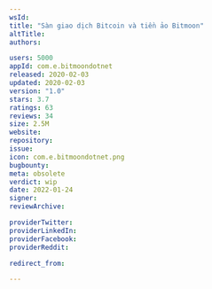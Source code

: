 ```yaml
---
wsId: 
title: "Sàn giao dịch Bitcoin và tiền ảo Bitmoon"
altTitle: 
authors:

users: 5000
appId: com.e.bitmoondotnet
released: 2020-02-03
updated: 2020-02-03
version: "1.0"
stars: 3.7
ratings: 63
reviews: 34
size: 2.5M
website: 
repository: 
issue: 
icon: com.e.bitmoondotnet.png
bugbounty: 
meta: obsolete
verdict: wip
date: 2022-01-24
signer: 
reviewArchive:

providerTwitter: 
providerLinkedIn: 
providerFacebook: 
providerReddit: 

redirect_from:

---
```


